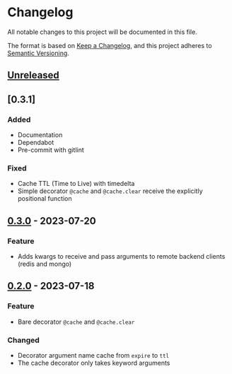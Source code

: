 # Changelog

All notable changes to this project will be documented in this file.

The format is based on [Keep a Changelog](https://keepachangelog.com/en/1.0.0/),
and this project adheres to [Semantic Versioning](https://semver.org/spec/v2.0.0.html).

## [Unreleased]

## [0.3.1]
### Added
- Documentation
- Dependabot
- Pre-commit with gitlint

### Fixed
- Cache TTL (Time to Live) with timedelta
- Simple decorator ``@cache`` and ``@cache.clear`` receive the explicitly positional function

## [0.3.0] - 2023-07-20
### Feature
- Adds kwargs to receive and pass arguments to remote backend clients (redis and mongo)

## [0.2.0] - 2023-07-18
### Feature
- Bare decorator ``@cache`` and ``@cache.clear``

### Changed
- Decorator argument name cache from ``expire`` to ``ttl``
- The cache decorator only takes keyword arguments

[Unreleased]: https://github.com/taconi/cachetoolz/compare/0.3.1...HEAD
[0.3.0]: https://github.com/taconi/cachetoolz/compare/0.3.0...0.3.1
[0.3.0]: https://github.com/taconi/cachetoolz/compare/0.2.0...0.3.0
[0.2.0]: https://github.com/taconi/cachetoolz/releases/tag/0.2.0
